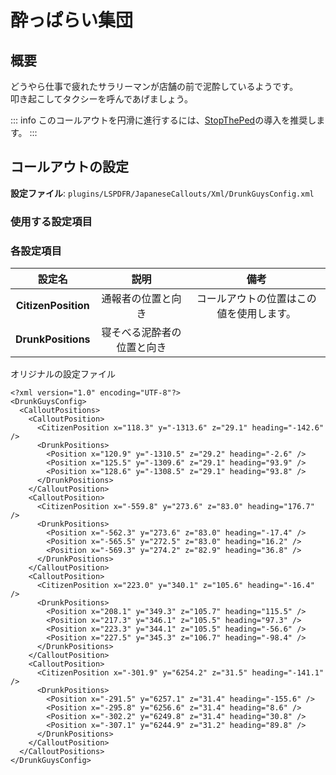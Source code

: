# 酔っぱらい集団

## 概要
どうやら仕事で疲れたサラリーマンが店舗の前で泥酔しているようです。<br/>
叩き起こしてタクシーを呼んであげましょう。

::: info
このコールアウトを円滑に進行するには、[StopThePed](https://www.bejoijo.com/post/stop-the-ped)の導入を推奨します。
:::

## コールアウトの設定
**設定ファイル**: `plugins/LSPDFR/JapaneseCallouts/Xml/DrunkGuysConfig.xml`

### 使用する設定項目
<!-- <Cards>
    <Card title="Position" href="/config/position" />
</Cards> -->

### 各設定項目
|       設定名        |            説明            |                   備考                   |
| :-----------------: | :------------------------: | :--------------------------------------: |
| **CitizenPosition** |     通報者の位置と向き     | コールアウトの位置はこの値を使用します。 |
| **DrunkPositions**  | 寝そべる泥酔者の位置と向き |                                          |

オリジナルの設定ファイル
```xml:line-numbers
<?xml version="1.0" encoding="UTF-8"?>
<DrunkGuysConfig>
  <CalloutPositions>
    <CalloutPosition>
      <CitizenPosition x="118.3" y="-1313.6" z="29.1" heading="-142.6" />
      <DrunkPositions>
        <Position x="120.9" y="-1310.5" z="29.2" heading="-2.6" />
        <Position x="125.5" y="-1309.6" z="29.1" heading="93.9" />
        <Position x="128.6" y="-1308.5" z="29.1" heading="93.8" />
      </DrunkPositions>
    </CalloutPosition>
    <CalloutPosition>
      <CitizenPosition x="-559.8" y="273.6" z="83.0" heading="176.7" />
      <DrunkPositions>
        <Position x="-562.3" y="273.6" z="83.0" heading="-17.4" />
        <Position x="-565.5" y="272.5" z="83.0" heading="16.2" />
        <Position x="-569.3" y="274.2" z="82.9" heading="36.8" />
      </DrunkPositions>
    </CalloutPosition>
    <CalloutPosition>
      <CitizenPosition x="223.0" y="340.1" z="105.6" heading="-16.4" />
      <DrunkPositions>
        <Position x="208.1" y="349.3" z="105.7" heading="115.5" />
        <Position x="217.3" y="346.1" z="105.5" heading="97.3" />
        <Position x="223.3" y="344.1" z="105.5" heading="-56.6" />
        <Position x="227.5" y="345.3" z="106.7" heading="-98.4" />
      </DrunkPositions>
    </CalloutPosition>
    <CalloutPosition>
      <CitizenPosition x="-301.9" y="6254.2" z="31.5" heading="-141.1" />
      <DrunkPositions>
        <Position x="-291.5" y="6257.1" z="31.4" heading="-155.6" />
        <Position x="-295.8" y="6256.6" z="31.4" heading="8.6" />
        <Position x="-302.2" y="6249.8" z="31.4" heading="30.8" />
        <Position x="-307.1" y="6244.9" z="31.2" heading="89.8" />
      </DrunkPositions>
    </CalloutPosition>
  </CalloutPositions>
</DrunkGuysConfig>
```